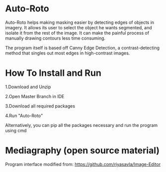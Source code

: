 # Auto-Roto
Auto-Roto helps making masking easier by detecting edges of objects in imagery. 
It allows its user to select the object he wants segmented, and isolate it from the rest of the image. It can make the painful process of 
manually drawing contours less time consuming.

The program itself is based off Canny Edge Detection, a contrast-detecting method that singles out most edges in high-contrast images.



# How To Install and Run
1.Download and Unzip

2.Open Master Branch in IDE 

3.Download all required packages

4.Run "Auto-Roto"

Alternatively, you can pip all the packages necessary and run the program using cmd



# Mediagraphy (open source material)
Program interface modified from: https://github.com/riyasavla/Image-Editor
